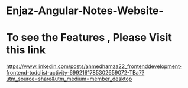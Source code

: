 # Enjaz-Angular-Notes-Website-


# To see the Features , Please Visit this link 

https://www.linkedin.com/posts/ahmedhamza22_frontenddevelopment-frontend-todolist-activity-6992161785302659072-TBa7?utm_source=share&utm_medium=member_desktop
